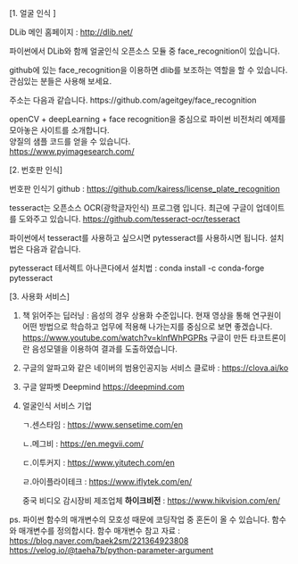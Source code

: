 [1. 얼굴 인식 ]

DLib 메인 홈페이지 : http://dlib.net/

파이썬에서 DLib와 함께 얼굴인식 오픈소스 모듈 중 face_recognition이 있습니다.
<p>
github에 있는 face_recognition을 이용하면 dlib를 보조하는 역할을 할 수 있습니다.
관심있는 분들은 사용해 보세요. 
<p>
주소는 다음과 같습니다.
https://github.com/ageitgey/face_recognition
<p>

openCV + deepLearning + face recognition을 중심으로 파이썬 비전처리 예제를 모아놓은 사이트를 소개합니다.<br>
양질의 샘플 코드를 얻을 수 있습니다.<br>
https://www.pyimagesearch.com/
<p><p>





[2. 번호판 인식]

번호판 인식기 github : https://github.com/kairess/license_plate_recognition

tesseract는 오픈소스 OCR(광학글자인식) 프로그램 입니다. 
최근에 구글이 업데이트를 도와주고 있습니다. 
https://github.com/tesseract-ocr/tesseract

파이썬에서 tesseract를 사용하고 싶으시면 pytesseract를 사용하시면 됩니다. 설치법은 다음과 같습니다.

pytesseract 테서렉트 아나콘다에서 설치법 : conda install -c conda-forge pytesseract


[3. 사용화 서비스]
1) 책 읽어주는 딥러닝 :
   음성의 경우 상용화 수준입니다. 현재 영상을 통해 연구원이 어떤 방법으로 학습하고 업무에 적용해 나가는지를 중심으로 보면 좋겠습니다.
   https://www.youtube.com/watch?v=klnfWhPGPRs
   구글이 만든 타코트론이란 음성모델을 이용하여 결과를 도출하였습니다.
2) 구글의 알파고와 같은 네이버의 범용인공지능 서비스
   클로바 : https://clova.ai/ko
3) 구글 알파벳 Deepmind
   https://deepmind.com
4) 얼굴인식 서비스 기업

   ㄱ.센스타임 : https://www.sensetime.com/en
   
   ㄴ.메그비 : https://en.megvii.com/
   
   ㄷ.이투커지 : https://www.yitutech.com/en
   
   ㄹ.아이플라이테크 : https://www.iflytek.com/en/
   
    중국 비디오 감시장비 제조업체 **하이크비전** : https://www.hikvision.com/en/


ps. 파이썬 함수의 매개변수의 모호성 때문에 코딩작업 중 혼돈이 올 수 있습니다.
    함수와 매개변수를 정의합시다.
    함수 매개변수 참고 자료 : https://blog.naver.com/baek2sm/221364923808
    https://velog.io/@taeha7b/python-parameter-argument
